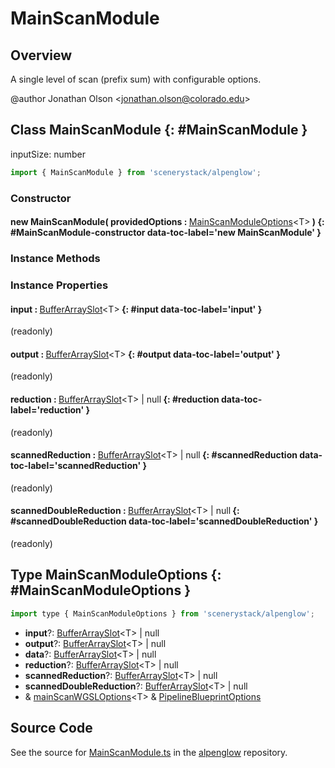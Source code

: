 # MainScanModule

## Overview

A single level of scan (prefix sum) with configurable options.

@author Jonathan Olson &lt;jonathan.olson@colorado.edu&gt;

## Class MainScanModule {: #MainScanModule }


inputSize: number

```js
import { MainScanModule } from 'scenerystack/alpenglow';
```
### Constructor

#### new MainScanModule( providedOptions : <span style="font-weight: 400;">[MainScanModuleOptions](../alpenglow/MainScanModule.md#MainScanModuleOptions)&lt;T&gt;</span> ) {: #MainScanModule-constructor data-toc-label='new MainScanModule' }

### Instance Methods



### Instance Properties

#### input : <span style="font-weight: 400;">[BufferArraySlot](../alpenglow/BufferArraySlot.md)&lt;T&gt;</span> {: #input data-toc-label='input' }

(readonly)

#### output : <span style="font-weight: 400;">[BufferArraySlot](../alpenglow/BufferArraySlot.md)&lt;T&gt;</span> {: #output data-toc-label='output' }

(readonly)

#### reduction : <span style="font-weight: 400;">[BufferArraySlot](../alpenglow/BufferArraySlot.md)&lt;T&gt; | <span style="color: hsla(calc(var(--md-hue) + 180deg),80%,40%,1);">null</span></span> {: #reduction data-toc-label='reduction' }

(readonly)

#### scannedReduction : <span style="font-weight: 400;">[BufferArraySlot](../alpenglow/BufferArraySlot.md)&lt;T&gt; | <span style="color: hsla(calc(var(--md-hue) + 180deg),80%,40%,1);">null</span></span> {: #scannedReduction data-toc-label='scannedReduction' }

(readonly)

#### scannedDoubleReduction : <span style="font-weight: 400;">[BufferArraySlot](../alpenglow/BufferArraySlot.md)&lt;T&gt; | <span style="color: hsla(calc(var(--md-hue) + 180deg),80%,40%,1);">null</span></span> {: #scannedDoubleReduction data-toc-label='scannedDoubleReduction' }

(readonly)



## Type MainScanModuleOptions {: #MainScanModuleOptions }


```js
import type { MainScanModuleOptions } from 'scenerystack/alpenglow';
```


- **input**?: [BufferArraySlot](../alpenglow/BufferArraySlot.md)&lt;T&gt; | <span style="color: hsla(calc(var(--md-hue) + 180deg),80%,40%,1);">null</span>
- **output**?: [BufferArraySlot](../alpenglow/BufferArraySlot.md)&lt;T&gt; | <span style="color: hsla(calc(var(--md-hue) + 180deg),80%,40%,1);">null</span>
- **data**?: [BufferArraySlot](../alpenglow/BufferArraySlot.md)&lt;T&gt; | <span style="color: hsla(calc(var(--md-hue) + 180deg),80%,40%,1);">null</span>
- **reduction**?: [BufferArraySlot](../alpenglow/BufferArraySlot.md)&lt;T&gt; | <span style="color: hsla(calc(var(--md-hue) + 180deg),80%,40%,1);">null</span>
- **scannedReduction**?: [BufferArraySlot](../alpenglow/BufferArraySlot.md)&lt;T&gt; | <span style="color: hsla(calc(var(--md-hue) + 180deg),80%,40%,1);">null</span>
- **scannedDoubleReduction**?: [BufferArraySlot](../alpenglow/BufferArraySlot.md)&lt;T&gt; | <span style="color: hsla(calc(var(--md-hue) + 180deg),80%,40%,1);">null</span>
- &amp; [mainScanWGSLOptions](../alpenglow/mainScanWGSL.md#mainScanWGSLOptions)&lt;T&gt; &amp; [PipelineBlueprintOptions](../alpenglow/PipelineBlueprint.md#PipelineBlueprintOptions)




## Source Code

See the source for [MainScanModule.ts](https://github.com/phetsims/alpenglow/blob/main/js/webgpu/modules/gpu/MainScanModule.ts) in the [alpenglow](https://github.com/phetsims/alpenglow) repository.
